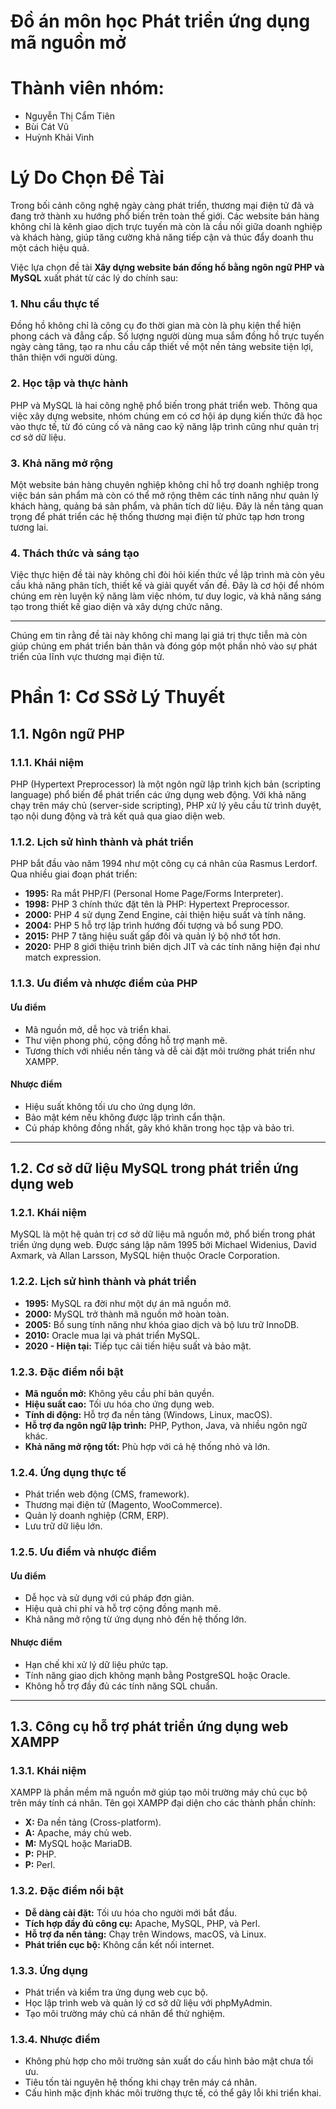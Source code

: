 # Đồ án môn học Phát triển ứng dụng mã nguồn mở
# Thành viên nhóm:
+ Nguyễn Thị Cẩm Tiên
+ Bùi Cát Vũ
+ Huỳnh Khải Vinh
# Lý Do Chọn Đề Tài

Trong bối cảnh công nghệ ngày càng phát triển, thương mại điện tử đã và đang trở thành xu hướng phổ biến trên toàn thế giới. Các website bán hàng không chỉ là kênh giao dịch trực tuyến mà còn là cầu nối giữa doanh nghiệp và khách hàng, giúp tăng cường khả năng tiếp cận và thúc đẩy doanh thu một cách hiệu quả.

Việc lựa chọn đề tài **Xây dựng website bán đồng hồ bằng ngôn ngữ PHP và MySQL** xuất phát từ các lý do chính sau:

### 1. Nhu cầu thực tế

Đồng hồ không chỉ là công cụ đo thời gian mà còn là phụ kiện thể hiện phong cách và đẳng cấp. Số lượng người dùng mua sắm đồng hồ trực tuyến ngày càng tăng, tạo ra nhu cầu cấp thiết về một nền tảng website tiện lợi, thân thiện với người dùng.

### 2. Học tập và thực hành

PHP và MySQL là hai công nghệ phổ biến trong phát triển web. Thông qua việc xây dựng website, nhóm chúng em có cơ hội áp dụng kiến thức đã học vào thực tế, từ đó củng cố và nâng cao kỹ năng lập trình cũng như quản trị cơ sở dữ liệu.

### 3. Khả năng mở rộng

Một website bán hàng chuyên nghiệp không chỉ hỗ trợ doanh nghiệp trong việc bán sản phẩm mà còn có thể mở rộng thêm các tính năng như quản lý khách hàng, quảng bá sản phẩm, và phân tích dữ liệu. Đây là nền tảng quan trọng để phát triển các hệ thống thương mại điện tử phức tạp hơn trong tương lai.

### 4. Thách thức và sáng tạo

Việc thực hiện đề tài này không chỉ đòi hỏi kiến thức về lập trình mà còn yêu cầu khả năng phân tích, thiết kế và giải quyết vấn đề. Đây là cơ hội để nhóm chúng em rèn luyện kỹ năng làm việc nhóm, tư duy logic, và khả năng sáng tạo trong thiết kế giao diện và xây dựng chức năng.

---

Chúng em tin rằng đề tài này không chỉ mang lại giá trị thực tiễn mà còn giúp chúng em phát triển bản thân và đóng góp một phần nhỏ vào sự phát triển của lĩnh vực thương mại điện tử.
# Phần 1: Cơ SSở Lý Thuyết

## 1.1. Ngôn ngữ PHP

### 1.1.1. Khái niệm
PHP (Hypertext Preprocessor) là một ngôn ngữ lập trình kịch bản (scripting language) phổ biến để phát triển các ứng dụng web động. Với khả năng chạy trên máy chủ (server-side scripting), PHP xử lý yêu cầu từ trình duyệt, tạo nội dung động và trả kết quả qua giao diện web.

### 1.1.2. Lịch sử hình thành và phát triển
PHP bắt đầu vào năm 1994 như một công cụ cá nhân của Rasmus Lerdorf. Qua nhiều giai đoạn phát triển:
- **1995:** Ra mắt PHP/FI (Personal Home Page/Forms Interpreter).
- **1998:** PHP 3 chính thức đặt tên là PHP: Hypertext Preprocessor.
- **2000:** PHP 4 sử dụng Zend Engine, cải thiện hiệu suất và tính năng.
- **2004:** PHP 5 hỗ trợ lập trình hướng đối tượng và bổ sung PDO.
- **2015:** PHP 7 tăng hiệu suất gấp đôi và quản lý bộ nhớ tốt hơn.
- **2020:** PHP 8 giới thiệu trình biên dịch JIT và các tính năng hiện đại như match expression.

### 1.1.3. Ưu điểm và nhược điểm của PHP

#### Ưu điểm
- Mã nguồn mở, dễ học và triển khai.
- Thư viện phong phú, cộng đồng hỗ trợ mạnh mẽ.
- Tương thích với nhiều nền tảng và dễ cài đặt môi trường phát triển như XAMPP.

#### Nhược điểm
- Hiệu suất không tối ưu cho ứng dụng lớn.
- Bảo mật kém nếu không được lập trình cẩn thận.
- Cú pháp không đồng nhất, gây khó khăn trong học tập và bảo trì.

---

## 1.2. Cơ sở dữ liệu MySQL trong phát triển ứng dụng web

### 1.2.1. Khái niệm
MySQL là một hệ quản trị cơ sở dữ liệu mã nguồn mở, phổ biến trong phát triển ứng dụng web. Được sáng lập năm 1995 bởi Michael Widenius, David Axmark, và Allan Larsson, MySQL hiện thuộc Oracle Corporation.

### 1.2.2. Lịch sử hình thành và phát triển
- **1995:** MySQL ra đời như một dự án mã nguồn mở.
- **2000:** MySQL trở thành mã nguồn mở hoàn toàn.
- **2005:** Bổ sung tính năng như khóa giao dịch và bộ lưu trữ InnoDB.
- **2010:** Oracle mua lại và phát triển MySQL.
- **2020 - Hiện tại:** Tiếp tục cải tiến hiệu suất và bảo mật.

### 1.2.3. Đặc điểm nổi bật
- **Mã nguồn mở:** Không yêu cầu phí bản quyền.
- **Hiệu suất cao:** Tối ưu hóa cho ứng dụng web.
- **Tính di động:** Hỗ trợ đa nền tảng (Windows, Linux, macOS).
- **Hỗ trợ đa ngôn ngữ lập trình:** PHP, Python, Java, và nhiều ngôn ngữ khác.
- **Khả năng mở rộng tốt:** Phù hợp với cả hệ thống nhỏ và lớn.

### 1.2.4. Ứng dụng thực tế
- Phát triển web động (CMS, framework).
- Thương mại điện tử (Magento, WooCommerce).
- Quản lý doanh nghiệp (CRM, ERP).
- Lưu trữ dữ liệu lớn.

### 1.2.5. Ưu điểm và nhược điểm

#### Ưu điểm
- Dễ học và sử dụng với cú pháp đơn giản.
- Hiệu quả chi phí và hỗ trợ cộng đồng mạnh mẽ.
- Khả năng mở rộng từ ứng dụng nhỏ đến hệ thống lớn.

#### Nhược điểm
- Hạn chế khi xử lý dữ liệu phức tạp.
- Tính năng giao dịch không mạnh bằng PostgreSQL hoặc Oracle.
- Không hỗ trợ đầy đủ các tính năng SQL chuẩn.

---

## 1.3. Công cụ hỗ trợ phát triển ứng dụng web XAMPP

### 1.3.1. Khái niệm
XAMPP là phần mềm mã nguồn mở giúp tạo môi trường máy chủ cục bộ trên máy tính cá nhân. Tên gọi XAMPP đại diện cho các thành phần chính:
- **X:** Đa nền tảng (Cross-platform).
- **A:** Apache, máy chủ web.
- **M:** MySQL hoặc MariaDB.
- **P:** PHP.
- **P:** Perl.

### 1.3.2. Đặc điểm nổi bật
- **Dễ dàng cài đặt:** Tối ưu hóa cho người mới bắt đầu.
- **Tích hợp đầy đủ công cụ:** Apache, MySQL, PHP, và Perl.
- **Hỗ trợ đa nền tảng:** Chạy trên Windows, macOS, và Linux.
- **Phát triển cục bộ:** Không cần kết nối internet.

### 1.3.3. Ứng dụng
- Phát triển và kiểm tra ứng dụng web cục bộ.
- Học lập trình web và quản lý cơ sở dữ liệu với phpMyAdmin.
- Tạo môi trường máy chủ cá nhân để thử nghiệm.

### 1.3.4. Nhược điểm
- Không phù hợp cho môi trường sản xuất do cấu hình bảo mật chưa tối ưu.
- Tiêu tốn tài nguyên hệ thống khi chạy trên máy cá nhân.
- Cấu hình mặc định khác môi trường thực tế, có thể gây lỗi khi triển khai.

